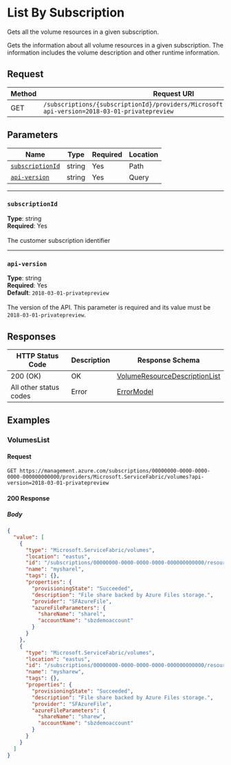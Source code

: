# List By Subscription
Gets all the volume resources in a given subscription.

Gets the information about all volume resources in a given subscription. The information includes the volume description and other runtime information.


## Request
| Method | Request URI |
| ------ | ----------- |
| GET | `/subscriptions/{subscriptionId}/providers/Microsoft.ServiceFabric/volumes?api-version=2018-03-01-privatepreview` |


## Parameters
| Name | Type | Required | Location |
| --- | --- | --- | --- |
| [`subscriptionId`](#subscriptionid) | string | Yes | Path |
| [`api-version`](#api-version) | string | Yes | Query |

____
### `subscriptionId`
__Type__: string <br/>
__Required__: Yes<br/>
<br/>
The customer subscription identifier

____
### `api-version`
__Type__: string <br/>
__Required__: Yes<br/>
__Default__: `2018-03-01-privatepreview` <br/>
<br/>
The version of the API. This parameter is required and its value must be `2018-03-01-privatepreview`.

## Responses

| HTTP Status Code | Description | Response Schema |
| --- | --- | --- |
| 200 (OK) | OK<br/> | [VolumeResourceDescriptionList](seabreeze-model-volumeresourcedescriptionlist.md) |
| All other status codes | Error<br/> | [ErrorModel](seabreeze-model-errormodel.md) |

## Examples

### VolumesList

#### Request
```
GET https://management.azure.com/subscriptions/00000000-0000-0000-0000-000000000000/providers/Microsoft.ServiceFabric/volumes?api-version=2018-03-01-privatepreview
```

#### 200 Response
##### Body
```json
{
  "value": [
    {
      "type": "Microsoft.ServiceFabric/volumes",
      "location": "eastus",
      "id": "/subscriptions/00000000-0000-0000-0000-000000000000/resourcegroups/sbzdemo/providers/Microsoft.ServiceFabric/volumes/mysharel",
      "name": "mysharel",
      "tags": {},
      "properties": {
        "provisioningState": "Succeeded",
        "description": "File share backed by Azure Files storage.",
        "provider": "SFAzureFile",
        "azureFileParameters": {
          "shareName": "sharel",
          "accountName": "sbzdemoaccount"
        }
      }
    },
    {
      "type": "Microsoft.ServiceFabric/volumes",
      "location": "eastus",
      "id": "/subscriptions/00000000-0000-0000-0000-000000000000/resourcegroups/sbzdemo/providers/Microsoft.ServiceFabric/volumes/mysharew",
      "name": "mysharew",
      "tags": {},
      "properties": {
        "provisioningState": "Succeeded",
        "description": "File share backed by Azure Files storage.",
        "provider": "SFAzureFile",
        "azureFileParameters": {
          "shareName": "sharew",
          "accountName": "sbzdemoaccount"
        }
      }
    }
  ]
}
```

